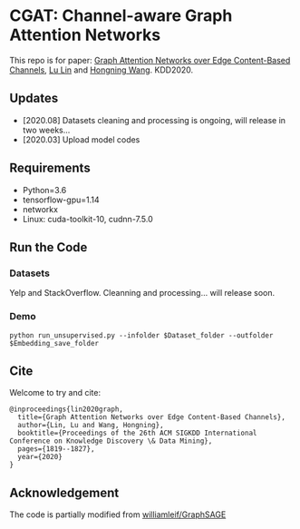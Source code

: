 # CGAT: Channel-aware Graph Attention Networks
This repo is for paper: [Graph Attention Networks over Edge Content-Based Channels](https://www.kdd.org/kdd2020/accepted-papers/view/graph-attention-networks-over-edge-content-based-channels), [Lu Lin](https://louise-lulin.github.io/) and [Hongning Wang](http://www.cs.virginia.edu/~hw5x/). KDD2020. 

## Updates
* [2020.08] Datasets cleaning and processing is ongoing, will release in two weeks...
* [2020.03] Upload model codes

## Requirements
* Python=3.6
* tensorflow-gpu=1.14
* networkx
* Linux: cuda-toolkit-10, cudnn-7.5.0

## Run the Code
### Datasets
Yelp and StackOverflow.
Cleanning and processing... will release soon.

### Demo
`python run_unsupervised.py --infolder $Dataset_folder --outfolder $Embedding_save_folder`

## Cite
Welcome to try and cite:
```
@inproceedings{lin2020graph,
  title={Graph Attention Networks over Edge Content-Based Channels},
  author={Lin, Lu and Wang, Hongning},
  booktitle={Proceedings of the 26th ACM SIGKDD International Conference on Knowledge Discovery \& Data Mining},
  pages={1819--1827},
  year={2020}
}
```
## Acknowledgement
The code is partially modified from [williamleif/GraphSAGE](https://github.com/williamleif/GraphSAGE)

